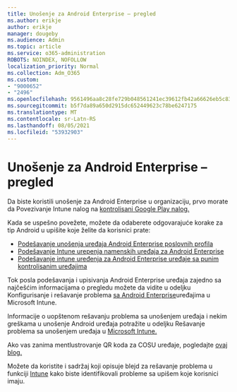 ```yaml
---
title: Unošenje za Android Enterprise – pregled
ms.author: erikje
author: erikje
manager: dougeby
ms.audience: Admin
ms.topic: article
ms.service: o365-administration
ROBOTS: NOINDEX, NOFOLLOW
localization_priority: Normal
ms.collection: Adm_O365
ms.custom:
- "9000652"
- "2496"
ms.openlocfilehash: 9561496aa8c28fe729b048561241ec39612fb42a66626eb5c83c73fdbe61d904
ms.sourcegitcommit: b5f7da89a650d2915dc652449623c78be6247175
ms.translationtype: MT
ms.contentlocale: sr-Latn-RS
ms.lasthandoff: 08/05/2021
ms.locfileid: "53932903"
---
```

# <a name="android-enterprise-enrollment---overview"></a>Unošenje za Android Enterprise – pregled

Da biste koristili unošenje za Android Enterprise u organizaciju, prvo morate da Povezivanje Intune nalog na [kontrolisani Google Play nalog.](https://docs.microsoft.com/intune/enrollment/connect-intune-android-enterprise) 

Kada se uspešno povežete, možete da odaberete odgovarajuće korake za tip Android u upišite koje želite da korisnici prate:

- [Podešavanje unošenja uređaja Android Enterprise poslovnih profila](https://docs.microsoft.com/intune/enrollment/android-work-profile-enroll)
- [Podešavanje Intune ureрenja namenskih uređaja za Android Enterprise](https://docs.microsoft.com/intune/enrollment/android-kiosk-enroll)
- [Podešavanje intune uređenja za Android Enterprise uređaje sa punim kontrolisanim uređajima](https://docs.microsoft.com/intune/enrollment/android-fully-managed-enroll)

Tok posla podešavanja i upisivanja Android Enterprise uređaja zajedno sa najčešćim informacijama o pregledu možete da vidite u odeljku Konfigurisanje i rešavanje problema [sa Android Enterprise](https://support.microsoft.com/help/4476974/configuring-and-troubleshooting-android-enterprise-devices-in-intune)uređajima u Microsoft Intune.

Informacije o uopštenom rešavanju problema sa unošenjem uređaja i nekim greškama u unošenje Android uređaja potražite u odeljku Rešavanje problema sa unošenjem uređaja u [Microsoft Intune.](https://docs.microsoft.com/intune/enrollment/troubleshoot-device-enrollment-in-intune)

Ako vas zanima mentlustrovanje QR koda za COSU uređaje, pogledajte [ovaj blog.](https://techcommunity.microsoft.com/t5/Intune-Customer-Success/COSU-Configuration-and-Enrollment-using-the-QR-code-enrollment/ba-p/280184)

Možete da koristite i sadržaj koji opisuje blejd za rešavanje problema u funkciji [Intune](https://docs.microsoft.com/intune/fundamentals/help-desk-operators) kako biste identifikovali probleme sa upišem koje korisnici imaju.